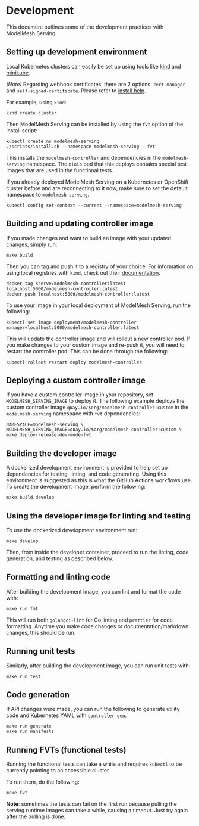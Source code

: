 # Development

This document outlines some of the development practices with ModelMesh Serving.

## Setting up development environment

Local Kubernetes clusters can easily be set up using tools like [kind](https://kind.sigs.k8s.io/) and [minikube](https://minikube.sigs.k8s.io/docs/).

_(Note)_ Regarding webhook certificates, there are 2 options: `cert-manager` and `self-signed-certificate`. Please refer to [install help](install/install-script.md#installation-1).

For example, using `kind`:

```shell
kind create cluster
```

Then ModelMesh Serving can be installed by using the `fvt` option of the install script:

```shell
kubectl create ns modelmesh-serving
./scripts/install.sh --namespace modelmesh-serving --fvt
```

This installs the `modelmesh-controller` and dependencies in the `modelmesh-serving` namespace. The `minio` pod that this deploys
contains special test images that are used in the functional tests.

If you already deployed ModelMesh Serving on a Kubernetes or OpenShift cluster before and are reconnecting to it now,
make sure to set the default namespace to `modelmesh-serving`.

```shell
kubectl config set-context --current --namespace=modelmesh-serving
```

## Building and updating controller image

If you made changes and want to build an image with your updated changes, simply run:

```shell
make build
```

Then you can tag and push it to a registry of your choice. For information on using local registries with `kind`, check
out their [documentation](https://kind.sigs.k8s.io/examples/kind-with-registry.sh).

```shell
docker tag kserve/modelmesh-controller:latest localhost:5000/modelmesh-controller:latest
docker push localhost:5000/modelmesh-controller:latest
```

To use your image in your local deployment of ModelMesh Serving, run the following:

```shell
kubectl set image deployment/modelmesh-controller manager=localhost:5000/modelmesh-controller:latest
```

This will update the controller image and will rollout a new controller pod. If you make changes to your custom image and re-push it,
you will need to restart the controller pod. This can be done through the following:

```shell
kubectl rollout restart deploy modelmesh-controller
```

## Deploying a custom controller image

If you have a custom controller image in your repository, set `MODELMESH_SERVING_IMAGE` to deploy it. The following example deploys the custom controller image `quay.io/$org/modelmesh-controller:custom` in the `modelmesh-serving` namespace with `fvt` dependencies:

```shell
NAMESPACE=modelmesh-serving \
MODELMESH_SERVING_IMAGE=quay.io/$org/modelmesh-controller:custom \
make deploy-release-dev-mode-fvt
```

## Building the developer image

A dockerized development environment is provided to help set up dependencies for testing, linting, and code generating.
Using this environment is suggested as this is what the GitHub Actions workflows use.
To create the development image, perform the following:

```shell
make build.develop
```

## Using the developer image for linting and testing

To use the dockerized development environment run:

```shell
make develop
```

Then, from inside the developer container, proceed to run the linting, code generation, and testing as described below.

## Formatting and linting code

After building the development image, you can lint and format the code with:

```shell
make run fmt
```

This will run both `golangci-lint` for Go linting and `prettier` for code formatting.
Anytime you make code changes or documentation/markdown changes, this should be run.

## Running unit tests

Similarly, after building the development image, you can run unit tests with:

```shell
make run test
```

## Code generation

If API changes were made, you can run the following to generate utility code and Kubernetes YAML with `controller-gen`.

```shell
make run generate
make run manifests
```

## Running FVTs (functional tests)

Running the functional tests can take a while and requires `kubectl` to be currently pointing to an accessible cluster.

To run them, do the following:

```shell
make fvt
```

**Note**: sometimes the tests can fail on the first run because pulling the serving runtime images can take a while,
causing a timeout. Just try again after the pulling is done.
